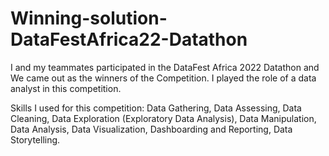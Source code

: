 # Winning-solution-DataFestAfrica22-Datathon

I and my teammates participated in the DataFest Africa 2022 Datathon and We came out as the winners of the Competition. I played the role of a data analyst in this competition. 

Skills I used for this competition: Data Gathering, Data Assessing, Data Cleaning, Data Exploration (Exploratory Data Analysis), Data Manipulation, Data Analysis, Data Visualization, Dashboarding and Reporting, Data Storytelling. 
